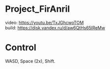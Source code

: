 # Project_FirAnril
video: https://youtu.be/TxJGhcwoTOM  
build: https://disk.yandex.ru/d/aw6QtHs65IReMw

# Control
WASD, Space (2x), Shift.
